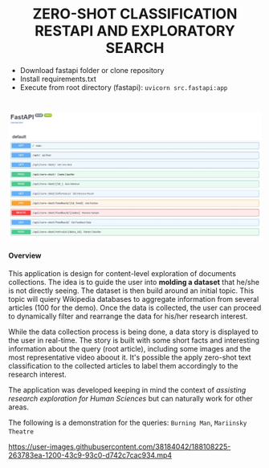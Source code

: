 <p align="center">
<h1 align="center">ZERO-SHOT CLASSIFICATION RESTAPI AND EXPLORATORY SEARCH</h1>
</p>

- Download fastapi folder or clone repository
- Install requirements.txt
- Execute from root directory (fastapi): `uvicorn src.fastapi:app`

#
![requests](requests.jpg)

#### Overview

This application is design for content-level exploration of documents collections. The idea is to guide the user into **molding a dataset** that he/she is not directly seeing. The dataset is then build around an initial topic. This topic will quiery Wikipedia databases to aggregate information from several articles (100 for the demo). Once the data is collected, the user can proceed to dynamically filter and rearrange the data for his/her research interest.

While the data collection process is being done, a data story is displayed to the user in real-time. The story is built with some short facts and interesting information about the query (root article), including some images and the most representative video aboout it. It's possible the apply zero-shot text classification to the collected articles to label them accordingly to the research interest.

The application was developed keeping in mind the context of *assisting research exploration for Human Sciences* but can naturally work for other areas.

The following is a demonstration for the queries: `Burning Man`, `Mariinsky Theatre`

https://user-images.githubusercontent.com/38184042/188108225-263783ea-1200-43c9-93c0-d742c7cac934.mp4

